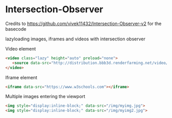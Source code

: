 # Intersection-Observer
Credits to https://github.com/vivek11432/Intersection-Observer-v2 for the basecode

lazyloading images, iframes and videos with intersection observer


Video element
```html
<video class="lazy" height="auto" preload="none">
   <source data-src="http://distribution.bbb3d.renderfarming.net/video/mp4/bbb_sunflower_1080p_60fps_normal.mp4" type="video/mp4">
</video>
```

Iframe element
```html
<iframe data-src="https://www.w3schools.com"></iframe>
```


Multiple images entering the viewport
```html
<img style="display:inline-block;" data-src="/img/myimg.jpg">
<img style="display:inline-block;" data-src="/img/myimg2.jpg">
```
